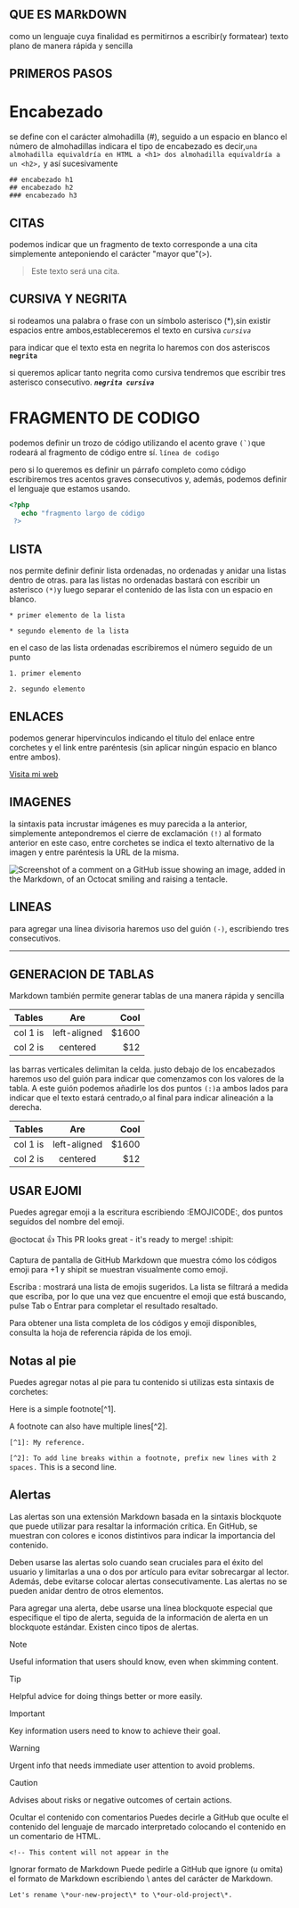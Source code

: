 
## QUE ES MARkDOWN
como un lenguaje cuya finalidad es permitirnos a escribir(y formatear) texto plano de manera rápida y sencilla
## PRIMEROS PASOS 
# Encabezado 
 se define con el carácter almohadilla (#), seguido a un espacio en blanco el número de almohadillas indicara el tipo de encabezado es decir,```una almohadilla equivaldría en HTML a <h1> dos almohadilla equivaldría a un <h2>,``` y así sucesivamente

```
## encabezado h1
## encabezado h2 
### encabezado h3
```
## CITAS 
podemos indicar que un fragmento de texto corresponde a una cita simplemente anteponiendo el carácter "mayor que"(>).
> Este texto será una cita.
> 
## CURSIVA Y NEGRITA 
si rodeamos una palabra o frase con un símbolo asterisco (*),sin existir espacios entre ambos,estableceremos el texto en cursiva 
 *`cursiva`*
 
para indicar que el texto esta en negrita lo haremos con dos asteriscos 
 **`negrita`** 
 
si queremos aplicar tanto negrita como cursiva tendremos que escribir tres asterisco consecutivo.
***`negrita cursiva`***

# FRAGMENTO DE CODIGO 
podemos definir un trozo de código utilizando el acento grave ``(`)``que rodeará al fragmento de código entre sí.
`línea de codigo`

pero si lo queremos es definir un párrafo completo como código escribiremos tres acentos graves consecutivos y, además, podemos definir el lenguaje que estamos usando.

```php
<?php
   echo "fragmento largo de código
 ?>
```
## LISTA
nos permite definir definir lista ordenadas, no ordenadas y anidar una listas dentro de otras. para las listas no ordenadas bastará con escribir un asterisco `(*)`y luego separar el contenido de las lista con un espacio en blanco.

``* primer elemento de la lista``

``* segundo elemento de la lista``

en el caso de las lista ordenadas escribiremos el número seguido de un punto 

``1. primer elemento``

``2. segundo elemento ``
## ENLACES
podemos generar hipervinculos indicando el titulo del enlace entre corchetes y el link entre paréntesis (sin aplicar ningún espacio en blanco entre ambos).

[Visita mi web](https://github.com)

## IMAGENES 
la sintaxis pata incrustar imágenes es muy parecida a la anterior, simplemente antepondremos el cierre de exclamación `(!)` al formato anterior 
en este caso, entre corchetes se indica el texto alternativo de la imagen y entre paréntesis la URL de la misma.

![Screenshot of a comment on a GitHub issue showing an image, added in the Markdown, of an Octocat smiling and raising a tentacle.](https://myoctocat.com/assets/images/base-octocat.svg)

## LINEAS
para agregar una línea divisoria haremos uso del guión `(-)`, escribiendo tres consecutivos.

---

## GENERACION DE TABLAS 
Markdown también permite generar tablas de una manera rápida y sencilla 

| Tables   |      Are      |  Cool |
|----------|:-------------:|------:|
| col 1 is |  left-aligned | $1600 |
| col 2 is |    centered   |   $12 |


las barras verticales delimitan la celda. justo debajo de los encabezados haremos uso del guión para indicar que comenzamos con los valores de la tabla. A este guión podemos añadirle los dos puntos `(:)`a ambos lados para indicar que el texto estará centrado,o al final para indicar alineación a la derecha.

|Tables|Are|Cool|
|-|:-:|-:|
|col 1 is|left-aligned|$1600|
|col 2 is|centered|$12|

## USAR EJOMI
Puedes agregar emoji a la escritura escribiendo :EMOJICODE:, dos puntos seguidos del nombre del emoji.

@octocat :+1: This PR looks great - it's ready to merge! :shipit:

Captura de pantalla de GitHub Markdown que muestra cómo los códigos emoji para +1 y shipit se muestran visualmente como emoji.

Escriba : mostrará una lista de emojis sugeridos. La lista se filtrará a medida que escriba, por lo que una vez que encuentre el emoji que está buscando, pulse Tab o Entrar para completar el resultado resaltado.

Para obtener una lista completa de los códigos y emoji disponibles, consulta la hoja de referencia rápida de los emoji.

## Notas al pie
Puedes agregar notas al pie para tu contenido si utilizas esta sintaxis de corchetes:

Here is a simple footnote[^1].

A footnote can also have multiple lines[^2].

``[^1]: My reference.``

``[^2]: To add line breaks within a footnote, prefix new lines with 2 spaces.``
  This is a second line.
  
 ## Alertas
Las alertas son una extensión Markdown basada en la sintaxis blockquote que puede utilizar para resaltar la información crítica. En GitHub, se muestran con colores e iconos distintivos para indicar la importancia del contenido.

Deben usarse las alertas solo cuando sean cruciales para el éxito del usuario y limitarlas a una o dos por artículo para evitar sobrecargar al lector. Además, debe evitarse colocar alertas consecutivamente. Las alertas no se pueden anidar dentro de otros elementos.

Para agregar una alerta, debe usarse una línea blockquote especial que especifique el tipo de alerta, seguida de la información de alerta en un blockquote estándar. Existen cinco tipos de alertas.

> [!NOTE]
> Useful information that users should know, even when skimming content.

> [!TIP]
> Helpful advice for doing things better or more easily.

> [!IMPORTANT]
> Key information users need to know to achieve their goal.

> [!WARNING]
> Urgent info that needs immediate user attention to avoid problems.

> [!CAUTION]
> Advises about risks or negative outcomes of certain actions.

Ocultar el contenido con comentarios
Puedes decirle a GitHub que oculte el contenido del lenguaje de marcado interpretado colocando el contenido en un comentario de HTML.

``<!-- This content will not appear in the``

Ignorar formato de Markdown
Puede pedirle a GitHub que ignore (u omita) el formato de Markdown escribiendo \ antes del carácter de Markdown.

`Let's rename \*our-new-project\* to \*our-old-project\*.`





